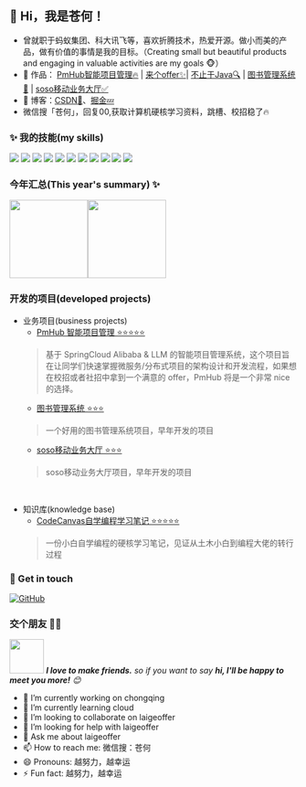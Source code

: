 
## 👋 Hi，我是苍何！

- 曾就职于蚂蚁集团、科大讯飞等，喜欢折腾技术，热爱开源。做小而美的产品，做有价值的事情是我的目标。（Creating small but beautiful products and engaging in valuable activities are my goals 🐵）
- 🏡 作品： <a href="https://github.com/laigeoffer/pmhub" target="_blank">PmHub智能项目管理🔥</a> | <a href="https://github.com/laigeoffer/laigeoffer" target="_blank">来个offer✨</a>| <a href="https://github.com/freestylefly/CodeCanvas" target="_blank">不止于Java🔍</a> | <a href="https://github.com/freestylefly/library" target="_blank">图书管理系统🚀</a> | <a href="https://github.com/freestylefly/SOSO" target="_blank">soso移动业务大厅✅</a> 
- :pencil: 博客：[CSDN💬](https://blog.csdn.net/qq_43270074?spm=1000.2115.3001.5343)、[掘金💤](https://juejin.cn/user/588993963763405) 
- 微信搜「苍何」，回复00,获取计算机硬核学习资料，跳槽、校招稳了🔥


### ✨ 我的技能(my skills)   

![](https://img.shields.io/badge/-Java-4C7491?style=flat-square&logo=java&logoColor=fff)
![](https://img.shields.io/badge/-Spring-5FB832?style=flat-square&logo=Spring&logoColor=fff)
![](https://img.shields.io/badge/-Python-3e74a2?style=flat-square&logo=Python&logoColor=fff)
![](https://img.shields.io/badge/-Node.js-339933?style=flat-square&logo=Node.js&logoColor=fff)
![](https://img.shields.io/badge/-Vue-4fc08d?style=flat-square&logo=Vue.js&logoColor=fff)
![](https://img.shields.io/badge/-React-2d98ce?style=flat-square&logo=React&logoColor=fff)
![](https://img.shields.io/badge/-Docker-2496ED?style=flat-square&logo=Docker&logoColor=fff)
![](https://img.shields.io/badge/-Linux-000000?style=flat-square&logo=Linux&logoColor=fff)
![](https://img.shields.io/badge/-MySQL-4479A1?style=flat-square&logo=MySQL&logoColor=fff)
![](https://img.shields.io/badge/-Redis-DC382D?style=flat-square&logo=Redis&logoColor=fff)
![](https://img.shields.io/badge/-Git-E84E31?style=flat-square&logo=Git&logoColor=fff)


### 今年汇总(This year's summary) ✨

<img align="" height="137px" src="https://github-readme-stats.vercel.app/api?username=freestylefly&hide_title=true&hide_border=true&show_icons=true&include_all_commits=true&line_height=21&bg_color=0,EC6C6C,FFD479,FFFC79,73FA79&theme=graywhite&" /><img align="" height="137px" src="https://github-readme-stats.vercel.app/api/top-langs/?username=freestylefly&hide_title=true&hide_border=true&layout=compact&bg_color=0,73FA79,73FDFF,D783FF&theme=graywhite&locale=cn" />



### 开发的项目(developed projects)

- 业务项目(business projects)
  - [PmHub 智能项目管理 ⭐⭐⭐⭐⭐](https://github.com/laigeoffer/pmhub)
  > 基于 SpringCloud Alibaba & LLM 的智能项目管理系统，这个项目旨在让同学们快速掌握微服务/分布式项目的架构设计和开发流程，如果想在校招或者社招中拿到一个满意的 offer，PmHub 将是一个非常 nice 的选择。
  - [图书管理系统 ⭐⭐⭐](https://github.com/freestylefly/library)
  > 一个好用的图书管理系统项目，早年开发的项目
  - [soso移动业务大厅 ⭐⭐⭐](https://github.com/freestylefly/SOSO)
  > soso移动业务大厅项目，早年开发的项目
  
 


<br>


- 知识库(knowledge base)
  - [CodeCanvas自学编程学习笔记 ⭐⭐⭐⭐⭐](https://github.com/freestylefly/CodeCanvas)
   > 一份小白自学编程的硬核学习笔记，见证从土木小白到编程大佬的转行过程




### 🎉 Get in touch

[![GitHub](https://img.shields.io/badge/GitHub-grey?logo=github)](https://github.com/freestylefly)
### 交个朋友 👬🏻

<img src="https://media.giphy.com/media/LnQjpWaON8nhr21vNW/giphy.gif" width="60"> <em><b>I love to make friends.</b> so if you want to say <b>hi, I'll be happy to meet you more!</b> 😊</em>

- 🔭 I’m currently working on chongqing
- 🌱 I’m currently learning cloud
- 👯 I’m looking to collaborate on laigeoffer
- 🤔 I’m looking for help with laigeoffer
- 💬 Ask me about laigeoffer
- 📫 How to reach me: 微信搜：苍何
- 😄 Pronouns: 越努力，越幸运
- ⚡ Fun fact: 越努力，越幸运
